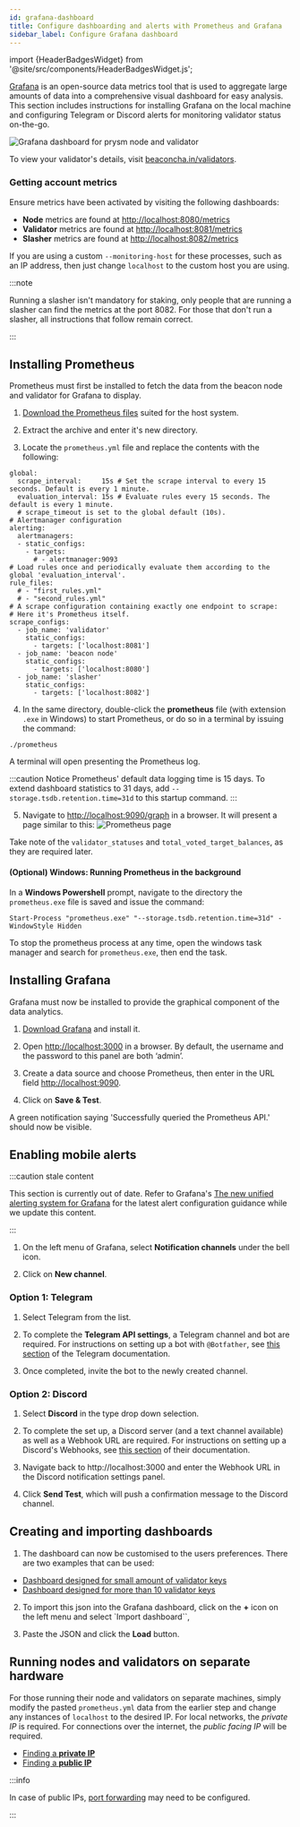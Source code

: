 ```yaml
---
id: grafana-dashboard
title: Configure dashboarding and alerts with Prometheus and Grafana
sidebar_label: Configure Grafana dashboard
---
```


import {HeaderBadgesWidget} from '@site/src/components/HeaderBadgesWidget.js';

<HeaderBadgesWidget />

[Grafana](https://grafana.com/) is an open-source data metrics tool that is used to aggregate large amounts of data into a comprehensive visual dashboard for easy analysis. This section includes instructions for installing Grafana on the local machine and configuring Telegram or Discord alerts for monitoring validator status on-the-go.

![Grafana dashboard for prysm node and validator](/images/dashboard_overview.png "Grafana dashboard for prysm node and validator")

To view your validator's details, visit [beaconcha.in/validators](https://beaconcha.in/validators).

### Getting account metrics
 Ensure metrics have been activated by visiting the following dashboards:
  * **Node** metrics are found at [http://localhost:8080/metrics](http://localhost:8080/metrics)
  * **Validator** metrics are found at [http://localhost:8081/metrics](http://localhost:8081/metrics)
  * **Slasher** metrics are found at [http://localhost:8082/metrics](http://localhost:8081/metrics)

If you are using a custom `--monitoring-host` for these processes, such as an IP address, then just change `localhost` to the custom host you are using. 

:::note

Running a slasher isn't mandatory for staking, only people that are running a slasher can find the metrics at the port 8082. For those that don't run a slasher, all instructions that follow remain correct.

:::

## Installing Prometheus

Prometheus must first be installed to fetch the data from the beacon node and validator for Grafana to display.

1. [Download the Prometheus files](https://prometheus.io/download/) suited for the host system. 

2. Extract the archive and enter it's new directory. 

3. Locate the `prometheus.yml` file and replace the contents with the following:

```# my global config
global:
  scrape_interval:     15s # Set the scrape interval to every 15 seconds. Default is every 1 minute.
  evaluation_interval: 15s # Evaluate rules every 15 seconds. The default is every 1 minute.
  # scrape_timeout is set to the global default (10s).
# Alertmanager configuration
alerting:
  alertmanagers:
  - static_configs:
    - targets:
      # - alertmanager:9093
# Load rules once and periodically evaluate them according to the global 'evaluation_interval'.
rule_files:
  # - "first_rules.yml"
  # - "second_rules.yml"
# A scrape configuration containing exactly one endpoint to scrape:
# Here it's Prometheus itself.
scrape_configs:
  - job_name: 'validator'
    static_configs:
      - targets: ['localhost:8081']
  - job_name: 'beacon node'
    static_configs:
      - targets: ['localhost:8080']
  - job_name: 'slasher'
    static_configs:
      - targets: ['localhost:8082']
```

4. In the same directory, double-click the **prometheus** file (with extension `.exe` in Windows) to start Prometheus, or do so in a terminal by issuing the command:
```
./prometheus
```
  A terminal will open presenting the Prometheus log. 
 
:::caution Notice 
Prometheus' default data logging time is 15 days. To extend dashboard statistics to 31 days, add `--storage.tsdb.retention.time=31d` to this startup command.
:::

5. Navigate to [http://localhost:9090/graph](http://localhost:9090/graph) in a browser. It will present a page similar to this:
![Prometheus page](/images/prometheus_page.png "Prometheus page")

Take note of the `validator_statuses` and `total_voted_target_balances`, as they are required later.

#### (Optional) Windows: Running Prometheus in the background

In a **Windows Powershell** prompt, navigate to the directory the `prometheus.exe` file is saved and issue the command:
```
Start-Process "prometheus.exe" "--storage.tsdb.retention.time=31d" -WindowStyle Hidden
```
To stop the prometheus process at any time, open the windows task manager and search for `prometheus.exe`, then end the task.


## Installing Grafana

Grafana must now be installed to provide the graphical component of the data analytics.

1. [Download Grafana](https://grafana.com/grafana/download) and install it.

2. Open [http://localhost:3000](http://localhost:3000) in a browser. By default, the username and the password to this panel are both ‘admin’.

3. Create a data source and choose Prometheus, then enter in the URL field [http://localhost:9090](http://localhost:9090). 

4. Click on **Save & Test**. 

A green notification saying 'Successfully queried the Prometheus API.' should now be visible.

## Enabling mobile alerts

:::caution stale content

This section is currently out of date. Refer to Grafana's [The new unified alerting system for Grafana](https://grafana.com/blog/2021/06/14/the-new-unified-alerting-system-for-grafana-everything-you-need-to-know/) for the latest alert configuration guidance while we update this content.

:::

1. On the left menu of Grafana, select **Notification channels** under the bell icon. 

2. Click on **New channel**.

### Option 1: Telegram

1. Select Telegram from the list.

2. To complete the **Telegram API settings**, a Telegram channel and bot are required. For instructions on setting up a bot with `@Botfather`, see [this section](https://core.telegram.org/bots#6-botfather) of the Telegram documentation.

3. Once completed, invite the bot to the newly created channel.

### Option 2: Discord

1. Select **Discord** in the type drop down selection. 

2. To complete the set up, a Discord server (and a text channel available) as well as a Webhook URL are required. For instructions on setting up a Discord's Webhooks, see [this section](https://support.discord.com/hc/en-us/articles/228383668-Intro-to-Webhooks) of their documentation.
  
3. Navigate back to http://localhost:3000 and enter the Webhook URL in the Discord notification settings panel. 

4. Click **Send Test**, which will push a confirmation message to the Discord channel.

## Creating and importing dashboards

1. The dashboard can now be customised to the users preferences. There are two examples that can be used:
- [Dashboard designed for small amount of validator keys](/assets/grafana-dashboards/small_amount_validators.json)
- [Dashboard designed for more than 10 validator keys](/assets/grafana-dashboards/big_amount_validators.json)

2. To import this json into the Grafana dashboard, click on the **+** icon on the left menu and select `Import dashboard``, 

3. Paste the JSON and click the **Load** button.

## Running nodes and validators on separate hardware

For those running their node and validators on separate machines, simply modify the pasted `prometheus.yml` data from the earlier step and change any instances of `localhost` to the desired IP. For local networks, the _private IP_ is required. For connections over the internet, the _public facing IP_ will be required.

* [Finding a **private IP**](/manage-connections/configure-ports-and-firewalls.md#private-ip-addresses)
* [Finding a **public IP**](/manage-connections/configure-ports-and-firewalls.md#public-ip-addresses)

:::info

In case of public IPs, [port forwarding](/manage-connections/configure-ports-and-firewalls.md#port-forwarding) may need to be configured.

:::
